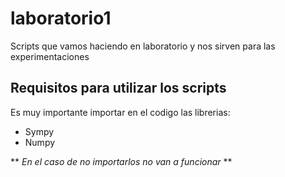 # laboratorio1
Scripts que vamos haciendo en laboratorio y nos sirven para las experimentaciones

## Requisitos para utilizar los scripts

Es muy importante importar en el codigo las librerias:
* Sympy
* Numpy

** *En el caso de no importarlos no van a funcionar* **
